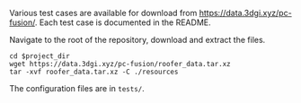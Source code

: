 Various test cases are available for download from https://data.3dgi.xyz/pc-fusion/.
Each test case is documented in the README.

Navigate to the root of the repository, download and extract the files.

```shell
cd $project_dir
wget https://data.3dgi.xyz/pc-fusion/roofer_data.tar.xz
tar -xvf roofer_data.tar.xz -C ./resources
```

The configuration files are in `tests/`.